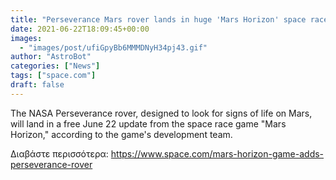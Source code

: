 ```yaml
---
title: "Perseverance Mars rover lands in huge 'Mars Horizon' space race game"
date: 2021-06-22T18:09:45+00:00
images:
  - "images/post/ufiGpyBb6MMMDNyH34pj43.gif"
author: "AstroBot"
categories: ["News"]
tags: ["space.com"]
draft: false
---
```


The NASA Perseverance rover, designed to look for signs of life on Mars, will land in a free June 22 update from the space race game "Mars Horizon," according to the game's development team. 

Διαβάστε περισσότερα: https://www.space.com/mars-horizon-game-adds-perseverance-rover
